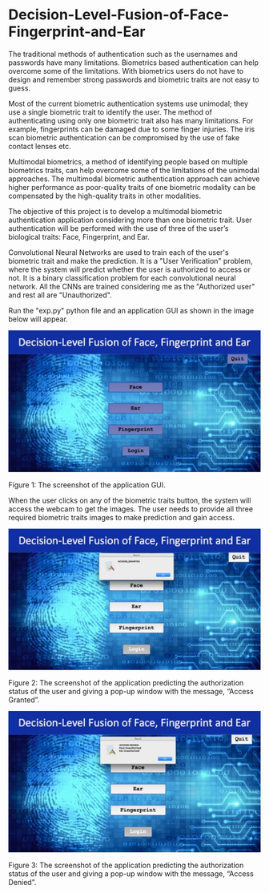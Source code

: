 # Decision-Level-Fusion-of-Face-Fingerprint-and-Ear

The traditional methods of authentication such as the usernames and passwords have many limitations. Biometrics based authentication can help overcome some of the limitations. With biometrics users do not have to design and remember strong passwords and biometric traits are not easy to guess.

Most of the current biometric authentication systems use unimodal; they use a single biometric trait to identify the user. The method of authenticating using only one biometric trait also has many limitations. For example, fingerprints can be damaged due to some finger injuries. The iris scan biometric authentication can be compromised by the use of fake contact lenses etc.

Multimodal biometrics, a method of identifying people based on multiple biometrics traits, can help overcome some of the limitations of the unimodal approaches. The multimodal biometric authentication approach can achieve higher performance as poor-quality traits of one biometric modality can be compensated by the high-quality traits in other modalities.

The objective of this project is to develop a multimodal biometric authentication application considering more than one biometric trait. User authentication will be performed with the use of three of the user’s biological traits: Face, Fingerprint, and Ear.

Convolutional Neural Networks are used to train each of the user's biometric trait and make the prediction. It is a "User Verification" problem, where the system will predict whether the user is authorized to access or not. It is a binary classification problem for each convolutional neural network. All the CNNs are trained considering me as the "Authorized user" and rest all are "Unauthorized".

Run the "exp.py" python file and an application GUI as shown in the image below will appear.

<img src="pics/Picture1.jpg" width= "600">

Figure 1: The screenshot of the application GUI.

When the user clicks on any of the biometric traits button, the system will access the webcam to get the images. The user needs to provide all three required biometric traits images to make prediction and gain access. 

<img src="pics/Picture2.jpg" width= "600">

Figure 2: The screenshot of the application predicting the authorization status of the user and giving a pop-up window with the message, “Access Granted”.

<img src="pics/Picture3.jpg" width= "600">

Figure 3: The screenshot of the application predicting the authorization status of the user and giving a pop-up window with the message, “Access Denied”.

